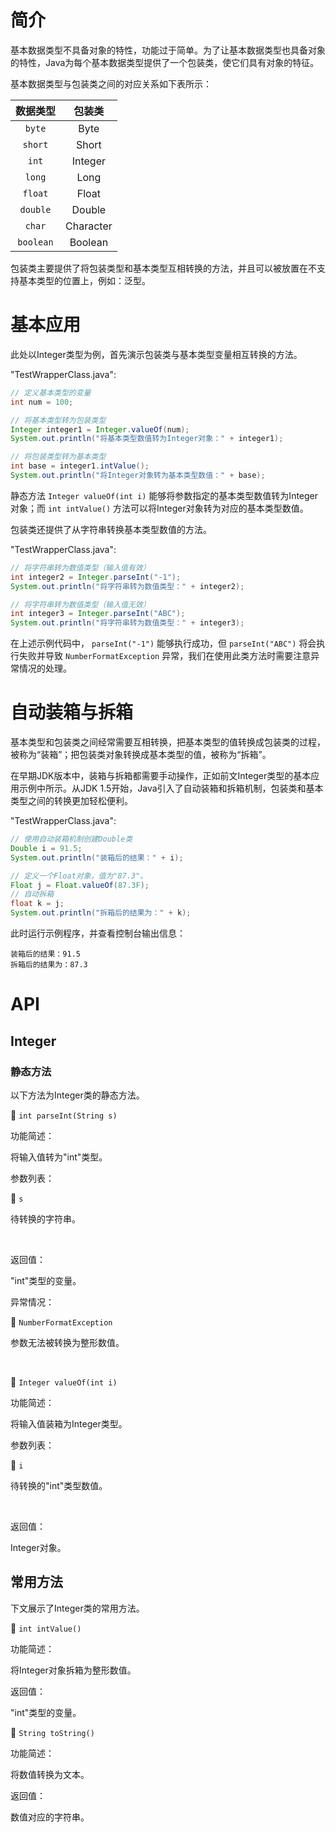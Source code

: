 # 简介
基本数据类型不具备对象的特性，功能过于简单。为了让基本数据类型也具备对象的特性，Java为每个基本数据类型提供了一个包装类，使它们具有对象的特征。

基本数据类型与包装类之间的对应关系如下表所示：

<div align="center">

| 数据类型  |  包装类   |
| :-------: | :-------: |
|  `byte`   |   Byte    |
|  `short`  |   Short   |
|   `int`   |  Integer  |
|  `long`   |   Long    |
|  `float`  |   Float   |
| `double`  |  Double   |
|  `char`   | Character |
| `boolean` |  Boolean  |

</div>

包装类主要提供了将包装类型和基本类型互相转换的方法，并且可以被放置在不支持基本类型的位置上，例如：泛型。

# 基本应用
此处以Integer类型为例，首先演示包装类与基本类型变量相互转换的方法。

"TestWrapperClass.java":

```java
// 定义基本类型的变量
int num = 100;

// 将基本类型转为包装类型
Integer integer1 = Integer.valueOf(num);
System.out.println("将基本类型数值转为Integer对象：" + integer1);

// 将包装类型转为基本类型
int base = integer1.intValue();
System.out.println("将Integer对象转为基本类型数值：" + base);
```

静态方法 `Integer valueOf(int i)` 能够将参数指定的基本类型数值转为Integer对象；而 `int intValue()` 方法可以将Integer对象转为对应的基本类型数值。

包装类还提供了从字符串转换基本类型数值的方法。

"TestWrapperClass.java":

```java
// 将字符串转为数值类型（输入值有效）
int integer2 = Integer.parseInt("-1");
System.out.println("将字符串转为数值类型：" + integer2);

// 将字符串转为数值类型（输入值无效）
int integer3 = Integer.parseInt("ABC");
System.out.println("将字符串转为数值类型：" + integer3);
```

在上述示例代码中， `parseInt("-1")` 能够执行成功，但 `parseInt("ABC")` 将会执行失败并导致 `NumberFormatException` 异常，我们在使用此类方法时需要注意异常情况的处理。

# 自动装箱与拆箱
基本类型和包装类之间经常需要互相转换，把基本类型的值转换成包装类的过程，被称为“装箱”；把包装类对象转换成基本类型的值，被称为“拆箱”。

在早期JDK版本中，装箱与拆箱都需要手动操作，正如前文Integer类型的基本应用示例中所示。从JDK 1.5开始，Java引入了自动装箱和拆箱机制，包装类和基本类型之间的转换更加轻松便利。

"TestWrapperClass.java":

```java
// 使用自动装箱机制创建Double类
Double i = 91.5;
System.out.println("装箱后的结果：" + i);

// 定义一个Float对象，值为"87.3"。
Float j = Float.valueOf(87.3F);
// 自动拆箱
float k = j;
System.out.println("拆箱后的结果为：" + k);
```

此时运行示例程序，并查看控制台输出信息：

```text
装箱后的结果：91.5
拆箱后的结果为：87.3
```

# API
## Integer
### 静态方法
以下方法为Integer类的静态方法。

🔷 `int parseInt(String s)`

功能简述：

将输入值转为"int"类型。

参数列表：

🔺 `s`

待转换的字符串。

<br />

返回值：

"int"类型的变量。

异常情况：

🔺 `NumberFormatException`

参数无法被转换为整形数值。

<br />

🔷 `Integer valueOf(int i)`

功能简述：

将输入值装箱为Integer类型。

参数列表：

🔺 `i`

待转换的"int"类型数值。

<br />

返回值：

Integer对象。

## 常用方法
下文展示了Integer类的常用方法。

🔷 `int intValue()`

功能简述：

将Integer对象拆箱为整形数值。

返回值：

"int"类型的变量。

🔷 `String toString()`

功能简述：

将数值转换为文本。

返回值：

数值对应的字符串。
